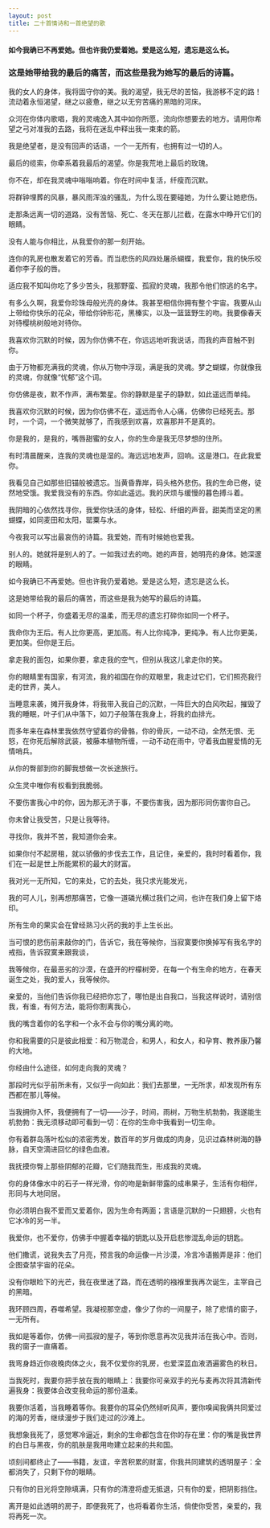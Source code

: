 ```yaml
---
layout: post
title: 二十首情诗和一首绝望的歌
---
```

#### 如今我确已不再爱她。但也许我仍爱着她。爱是这么短，遗忘是这么长。
### 这是她带给我的最后的痛苦，而这些是我为她写的最后的诗篇。
<!-- more -->
我的女人的身体，我将固守你的美。我的渴望，我无尽的苦恼，我游移不定的路！流动着永恒渴望，继之以疲惫，继之以无穷苦痛的黑暗的河床。               

众河在你体内歌唱，我的灵魂逸入其中如你所愿，流向你想要去的地方。请用你希望之弓对准我的去路，我将在迷乱中释出我一束束的箭。               

我是绝望者，是没有回声的话语，一个一无所有，也拥有过一切的人。               

最后的缆索，你牵系着我最后的渴望。你是我荒地上最后的玫瑰。               

你不在，却在我灵魂中嗡嗡响着。你在时间中复活，纤瘦而沉默。               

将群钟埋葬的风暴，暴风雨浑浊的骚乱，为什么现在要碰她，为什么要让她悲伤。               

走那条远离一切的道路，没有苦恼、死亡、冬天在那儿拦截，在露水中睁开它们的眼睛。               

没有人能与你相比，从我爱你的那一刻开始。               

连你的乳房也散发着它的芳香。而当悲伤的风四处屠杀蝴蝶，我爱你，我的快乐咬着你李子般的唇。               

适应我不知叫你吃了多少苦头，我那野蛮、孤寂的灵魂，我那令他们惊逃的名字。               

有多么久啊，我爱你珍珠母般光亮的身体。我甚至相信你拥有整个宇宙。我要从山上带给你快乐的花朵，带给你钟形花，黑榛实，以及一篮篮野生的吻。我要像春天对待樱桃树般地对待你。               

我喜欢你沉默的时候，因为你仿佛不在，你远远地听我说话，而我的声音触不到你。               

由于万物都充满我的灵魂，你从万物中浮现，满是我的灵魂。梦之蝴蝶，你就像我的灵魂，你就像“忧郁”这个词。               

你仿佛是夜，默不作声，满布繁星。你的静默是星子的静默，如此遥远而单纯。               

我喜欢你沉默的时候，因为你仿佛不在，遥远而令人心痛，仿佛你已经死去。那时，一个词，一个微笑就够了，而我感到欢喜，欢喜那并不是真的。               

你是我的，是我的，嘴唇甜蜜的女人，你的生命是我无尽梦想的住所。               

有时清晨醒来，连我的灵魂也是湿的。海远远地发声，回响。这是港口。在此我爱你。               

我看见自己如那些旧锚般被遗忘。当黄昏靠岸，码头格外悲伤。我的生命已倦，徒然地受饿。我爱我没有的东西。你如此遥远。我的厌烦与缓慢的暮色搏斗着。               

我阴暗的心依然找寻你，我爱你快活的身体，轻松、纤细的声音。甜美而坚定的黑蝴蝶，如同麦田和太阳，罂粟与水。               

今夜我可以写出最哀伤的诗篇。我爱她，而有时候她也爱我。               

别人的。她就将是别人的了。一如我过去的吻。她的声音，她明亮的身体。她深邃的眼睛。               

如今我确已不再爱她。但也许我仍爱着她。爱是这么短，遗忘是这么长。               

这是她带给我的最后的痛苦，而这些是我为她写的最后的诗篇。               

如同一个杯子，你盛着无尽的温柔，而无尽的遗忘打碎你如同一个杯子。               

我命你为王后。有人比你更高，更加高。有人比你纯净，更纯净。有人比你更美，更加美。但你是王后。               

拿走我的面包，如果你要，拿走我的空气，但别从我这儿拿走你的笑。               

你的眼睛里有国家，有河流，我的祖国在你的双眼里，我走过它们，它们照亮我行走的世界，美人。               

当睡意来袭，摊开我身体，将我带入我自己的沉默，一阵巨大的白风吹起，摧毁了我的睡眠，叶子们从中落下，如刀子般落在我身上，将我的血排光。               

而多年来在森林里我依然守望着你的骨骼，你的骨灰，一动不动，全然无恨、无怒，在你死后解除武装，被藤本植物所缠，一动不动在雨中，守着我血腥爱情的无情哨兵。               

从你的臀部到你的脚我想做一次长途旅行。               

众生灵中唯你有权看到我脆弱。               

不要伤害我心中的你，因为那无济于事，不要伤害我，因为那形同伤害你自己。               

你未曾让我受苦，只是让我等待。               

寻找你，我并不苦，我知道你会来。               

如果你付不起房租，就以骄傲的步伐去工作，且记住，亲爱的，我时时看着你，我们在一起是世上所能累积的最大的财富。               

我对光一无所知，它的来处，它的去处，我只求光能发光，               

我的可人儿，别再想那痛苦，它像一道磷光横过我们之间，也许在我们身上留下烙印。               

所有生命的果实会在曾经熟习火药的我的手上生长出。               

当可恨的悲伤前来敲你的门，告诉它，我在等候你，当寂寞要你换掉写有我名字的戒指，告诉寂寞来跟我谈，               

我等候你，在最恶劣的沙漠，在盛开的柠檬树旁，在每一个有生命的地方，在春天诞生之处，我的爱人，我等候你。               

亲爱的，当他们告诉你我已经把你忘了，哪怕是出自我口，当我这样说时，请别信我，有谁，有何方法，能将你割离我心，               

我的嘴含着你的名字和一个永不会与你的嘴分离的吻。               

你和我需要的只是彼此相爱：和万物混合，和男人，和女人，和孕育、教养康乃馨的大地。               

你经由什么途径，如何走向我的灵魂？               

那段时光似乎前所未有，又似乎一向如此：我们去那里，一无所求，却发现所有东西都在那儿等候。               

当我拥你入怀，我便拥有了一切——沙子，时间，雨树，万物生机勃勃，我遂能生机勃勃：我无须移动即可看到一切：在你的生命中我看到一切生命。               

你有着群岛落叶松似的浓密秀发，数百年的岁月做成的肉身，见识过森林树海的静脉，自天空滴进回忆的绿色血液。               

我抚摸你臀上那些阴郁的花瓣，它们随我而生，形成我的灵魂。               

你的身体像水中的石子一样光滑，你的吻是新鲜带露的成串果子，生活有你相伴，形同与大地同居。               

你必须明白我不爱而又爱着你，因为生命有两面；言语是沉默的一只翅膀，火也有它冰冷的另一半。               

我爱你，也不爱你，仿佛手中握着幸福的钥匙以及开启悲惨混乱命运的钥匙。               

他们撒谎，说我失去了月亮，预言我的命运像一片沙漠，冷言冷语搬弄是非：他们企图查禁宇宙的花朵。               

没有你眼睑下的光芒，我在夜里迷了路，而在透明的襁褓里我再次诞生，主宰自己的黑暗。               

我环顾四周，吞噬希望。我凝视那空虚，像少了你的一间屋子，除了悲情的窗子，一无所有。               

我如是等着你，仿佛一间孤寂的屋子，等到你愿意再次见我并活在我心中。否则，我的窗子一直痛着。               

我弯身趋近你夜晚肉体之火，我不仅爱你的乳房，也爱深蓝血液洒遍雾色的秋日。               

当我死时，我要你把手放在我的眼睛上：我要你可亲双手的光与麦再次将其清新传遍我身：我要体会改变我命运的那份温柔。               

我要你活着，当我睡着等你。我要你的耳朵仍然倾听风声，要你嗅闻我俩共同爱过的海的芳香，继续漫步于我们走过的沙滩上。               

我想象我死了，感觉寒冷逼近，剩余的生命都包含在你的存在里：你的嘴是我世界的白日与黑夜，你的肌肤是我用吻建立起来的共和国。               

顷刻间都终止了——书籍，友谊，辛苦积累的财富，你我共同建筑的透明屋子：全都消失了，只剩下你的眼睛。               

只有你的目光将空隙填满，只有你的清澄将虚无抵退，只有你的爱，把阴影挡住。               

离开是如此透明的房子，即便我死了，也将看着你生活，倘使你受苦，亲爱的，我将再死一次。               
